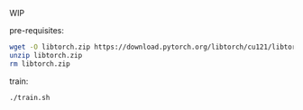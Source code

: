 WIP

pre-requisites:
```sh
wget -O libtorch.zip https://download.pytorch.org/libtorch/cu121/libtorch-cxx11-abi-shared-with-deps-2.2.0%2Bcu121.zip
unzip libtorch.zip
rm libtorch.zip
```

train:
```sh
./train.sh
```
